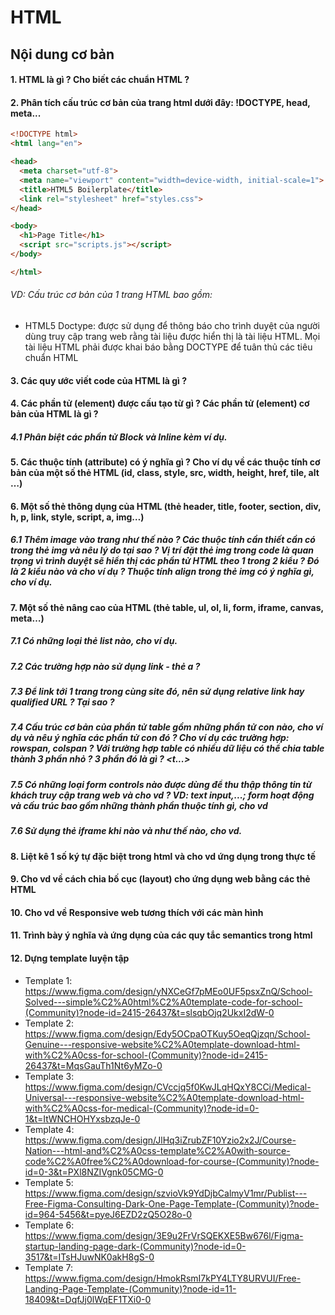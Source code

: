 # HTML

## Nội dung cơ bản
#### 1. HTML là gì ? Cho biết các chuẩn HTML ?
#### 2. Phân tích cấu trúc cơ bản của trang html dưới đây: !DOCTYPE, head, meta...
```html
<!DOCTYPE html>
<html lang="en">

<head>
  <meta charset="utf-8">
  <meta name="viewport" content="width=device-width, initial-scale=1">
  <title>HTML5 Boilerplate</title>
  <link rel="stylesheet" href="styles.css">
</head>

<body>
  <h1>Page Title</h1>
  <script src="scripts.js"></script>
</body>

</html>

```
###### VD: Cấu trúc cơ bản của 1 trang HTML bao gồm: 
* HTML5 Doctype: được sử dụng để thông báo cho trình duyệt của người dùng truy cập trang web rằng tài liệu được hiển thị là tài liệu HTML. Mọi tài liệu HTML phải được khai báo bằng DOCTYPE để tuân thủ các tiêu chuẩn HTML

#### 3. Các quy ước viết code của HTML là gì ?
#### 4. Các phần tử (element) được cấu tạo từ gì ? Các phần tử (element) cơ bản của HTML là gì ?
##### 4.1 Phân biệt các phần tử Block và Inline kèm ví dụ.
#### 5. Các thuộc tính (attribute) có ý nghĩa gì ? Cho ví dụ về các thuộc tính cơ bản của một số thẻ HTML (id, class, style, src, width, height, href, tile, alt …)
#### 6. Một số thẻ thông dụng của HTML (thẻ header, title, footer, section, div, h, p, link, style, script, a, img…)
##### 6.1 Thêm image vào trang như thế nào ? Các thuộc tính cần thiết cần có trong thẻ img và nêu lý do tại sao ? Vị trí đặt thẻ img trong code là quan trọng vì trình duyệt sẽ hiển thị các phần tử HTML theo 1 trong 2 kiểu ? Đó là 2 kiểu nào và cho ví dụ ? Thuộc tính align trong thẻ img có ý nghĩa gì, cho ví dụ.
#### 7. Một số thẻ nâng cao của HTML (thẻ table, ul, ol, li, form,  iframe, canvas, meta…)
##### 7.1 Có những loại thẻ list nào, cho ví dụ.
##### 7.2 Các trường hợp nào sử dụng link - thẻ a ?
##### 7.3 Để link tới 1 trang trong cùng site đó, nên sử dụng relative link hay qualified URL ? Tại sao ?
##### 7.4 Cấu trúc cơ bản của phần tử table gồm những phần tử con nào, cho ví dụ và nêu ý nghĩa các phần tử con đó ? Cho ví dụ các trường hợp: rowspan, colspan ? Với trường hợp table có nhiều dữ liệu có thể chia table thành 3 phần nhỏ ? 3 phần đó là gì ? <t...>
##### 7.5 Có những loại form controls nào được dùng để thu thập thông tin từ khách truy cập trang web và cho vd ? VD: text input,...; form hoạt động và cấu trúc bao gồm những thành phần thuộc tính gì, cho vd
##### 7.6 Sử dụng thẻ iframe khi nào và như thế nào, cho vd.
#### 8. Liệt kê 1 số ký tự đặc biệt trong html và cho vd ứng dụng trong thực tế
#### 9. Cho vd về cách chia bố cục (layout) cho ứng dụng web bằng các thẻ HTML
#### 10. Cho vd về Responsive web tương thích với các màn hình
#### 11. Trình bày ý nghĩa và ứng dụng của các quy tắc semantics trong html
#### 12. Dựng template luyện tập
* Template 1: https://www.figma.com/design/yNXCeGf7pMEo0UF5psxZnQ/School-Solved---simple%C2%A0html%C2%A0template-code-for-school-(Community)?node-id=2415-26437&t=slsqbOjq2UkxI2dW-0
* Template 2: https://www.figma.com/design/Edy5OCpaOTKuy5OeqQjzqn/School-Genuine---responsive-website%C2%A0template-download-html-with%C2%A0css-for-school-(Community)?node-id=2415-26437&t=MqsGauTh1Nt6yMZo-0
* Template 3: https://www.figma.com/design/CVccjq5f0KwJLqHQxY8CCi/Medical-Universal---responsive-website%C2%A0template-download-html-with%C2%A0css-for-medical-(Community)?node-id=0-1&t=ItWNCHOHYxsbzqJe-0
* Template 4: https://www.figma.com/design/JlHq3iZrubZF10Yzio2x2J/Course-Nation---html-and%C2%A0css-template%C2%A0with-source-code%C2%A0free%C2%A0download-for-course-(Community)?node-id=0-3&t=PXl8NZIVgnk05CMG-0
* Template 5: https://www.figma.com/design/szvioVk9YdDjbCalmyV1mr/Publist---Free-Figma-Consulting-Dark-One-Page-Template-(Community)?node-id=964-5456&t=pyeJ6EZD2zQ5O28o-0
* Template 6: https://www.figma.com/design/3E9u2FrVrSQEKXE5Bw676l/Figma-startup-landing-page-dark-(Community)?node-id=0-3517&t=ITsHJuwNK0akH8gS-0
* Template 7: https://www.figma.com/design/HmokRsmI7kPY4LTY8URVUI/Free-Landing-Page-Template-(Community)?node-id=11-18409&t=DqfJj0lWqEF1TXi0-0
